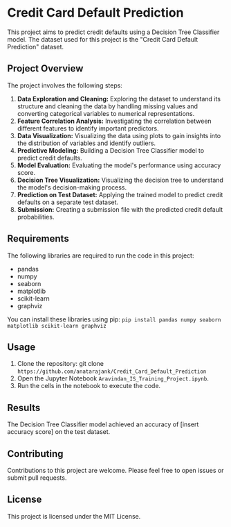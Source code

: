 # Credit Card Default Prediction

This project aims to predict credit defaults using a Decision Tree Classifier model. The dataset used for this project is the "Credit Card Default Prediction" dataset.

## Project Overview

The project involves the following steps:

1. **Data Exploration and Cleaning:** Exploring the dataset to understand its structure and cleaning the data by handling missing values and converting categorical variables to numerical representations.
2. **Feature Correlation Analysis:** Investigating the correlation between different features to identify important predictors.
3. **Data Visualization:** Visualizing the data using plots to gain insights into the distribution of variables and identify outliers.
4. **Predictive Modeling:** Building a Decision Tree Classifier model to predict credit defaults.
5. **Model Evaluation:** Evaluating the model's performance using accuracy score.
6. **Decision Tree Visualization:** Visualizing the decision tree to understand the model's decision-making process.
7. **Prediction on Test Dataset:** Applying the trained model to predict credit defaults on a separate test dataset.
8. **Submission:** Creating a submission file with the predicted credit default probabilities.

## Requirements

The following libraries are required to run the code in this project:

* pandas
* numpy
* seaborn
* matplotlib
* scikit-learn
* graphviz

You can install these libraries using pip: `pip install pandas numpy seaborn matplotlib scikit-learn graphviz`

## Usage

1. Clone the repository: git clone `https://github.com/anatarajank/Credit_Card_Default_Prediction`
2. Open the Jupyter Notebook `Aravindan_IS_Training_Project.ipynb`.
3. Run the cells in the notebook to execute the code.

## Results

The Decision Tree Classifier model achieved an accuracy of [insert accuracy score] on the test dataset.

## Contributing

Contributions to this project are welcome. Please feel free to open issues or submit pull requests.

## License

This project is licensed under the MIT License.
